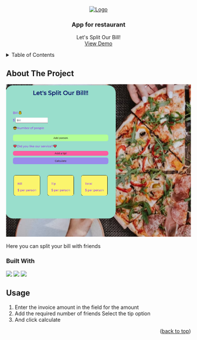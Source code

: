 <!-- Improved compatibility of back to top link: See: https://github.com/asya-aisa/app-for-restaurant/pull/73 -->
<a name="readme-top"></a>

<!-- PROJECT LOGO -->
<br />
<div align="center">
  <a href="https://romantic-soapy-verdict.glitch.me/">
    <img src="https://img.icons8.com/?size=512&id=4256&format=png" alt="Logo" width="80" height="80">
  </a>

  <h3 align="center">App for restaurant</h3>

  <p align="center">
    Let's Split Our Bill!
    <br />
    <a href="https://romantic-soapy-verdict.glitch.me/">View Demo</a>
  </p>
</div>



<!-- TABLE OF CONTENTS -->
<details>
  <summary>Table of Contents</summary>
  <ol>
    <li>
      <a href="#about-the-project">About The Project</a>
      <ul>
        <li><a href="#built-with">Built With</a></li>
      </ul>
    </li>
    <li><a href="#usage">Usage</a></li>
  </ol>
</details>



<!-- ABOUT THE PROJECT -->
## About The Project

![Screen](https://github.com/asya-aisa/app-for-restaurant/blob/main/photo_2023-08-03_00-03-15.jpg)

Here you can split your bill with friends

### Built With

<img src="https://img.shields.io/badge/javascript-black?style=for-the-badge&logo=javascript&logoColor=white"/>
<img src="https://img.shields.io/badge/html5-orange?style=for-the-badge&logo=html5&logoColor=white"/>
<img src="https://img.shields.io/badge/css3-black?style=for-the-badge&logo=css3&logoColor=white"/>

<!-- USAGE EXAMPLES -->
## Usage

1. Enter the invoice amount in the field for the amount
2. Add the required number of friends Select the tip option
3. And click calculate

<p align="right">(<a href="#readme-top">back to top</a>)</p>
